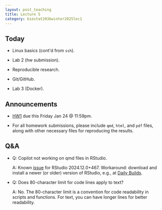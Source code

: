 ```yaml
---
layout: post_teaching
title: Lecture 5
category: biostat203bwinter2025lec1
---
```


## Today

* Linux basics (cont'd from `ssh`).

* Lab 2 (hw submission).

* Reproducible research.

* Git/GitHub.

* Lab 3 (Docker).

## Announcements

* [HW1](https://ucla-biostat-203b.github.io/2025winter/hw/hw1/hw1.html) due this Friday Jan 24 @ 11:59pm.

* For all homework submissions, please include `qmd`, `html`, and `pdf` files, along with other necessary files for reproducing the results.

## Q&A

* Q: Copilot not working on qmd files in RStudio.

    A: Known [issue](https://github.com/rstudio/rstudio/issues/15539) for RStudio 2024.12.0+467. Workaround: download and install a newer (or older) version of RStudio, e.g., at [Daily Builds](https://dailies.rstudio.com/rstudio/kousa-dogwood/).

* Q: Does 80-character limit for code lines apply to text?

    A: No. The 80-character limit is a convention for code readability in scripts and functions. For text, you can have longer lines for better readability.
    
